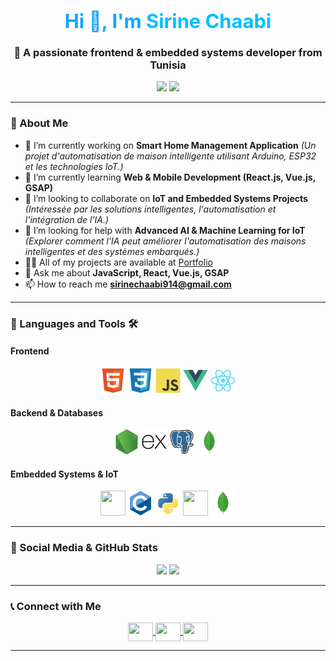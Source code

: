 <h1 align="center" class="animated-name">Hi 👋, I'm <span class="name">Sirine Chaabi</span></h1>
<h3 align="center">🚀 A passionate frontend & embedded systems developer from Tunisia</h3>

<p align="center">
  <img src="https://img.shields.io/badge/Web%20Development-JavaScript%2C%20Vue.js%2C%20React.js-informational?style=flat&logo=javascript&logoColor=white&color=2bbc8a" />
  <img src="https://img.shields.io/badge/Embedded%20Systems-ESP32%2C%20STM32%2C%20Arduino-informational?style=flat&logo=arduino&logoColor=white&color=blue" />
</p>

---

### <strong align="center">🚀 About Me</strong>

- 🔭 I’m currently working on **Smart Home Management Application** *(Un projet d'automatisation de maison intelligente utilisant Arduino, ESP32 et les technologies IoT.)*
- 🌱 I’m currently learning **Web & Mobile Development (React.js, Vue.js, GSAP)**
- 👯 I’m looking to collaborate on **IoT and Embedded Systems Projects** *(Intéressée par les solutions intelligentes, l'automatisation et l'intégration de l'IA.)*
- 🤝 I’m looking for help with **Advanced AI & Machine Learning for IoT** *(Explorer comment l'IA peut améliorer l'automatisation des maisons intelligentes et des systèmes embarqués.)*
- 👨‍💻 All of my projects are available at [Portfolio](https://sirinechaabi-portfolio.infinityfreeapp.com/?i=1)
- 💬 Ask me about **JavaScript, React, Vue.js, GSAP**
- 📫 How to reach me **sirinechaabi914@gmail.com**

---

### <strong align="center">📌 Languages and Tools 🛠</strong>

#### **Frontend**
<p align="center">
  <img src="https://raw.githubusercontent.com/devicons/devicon/master/icons/html5/html5-original.svg" width="40" height="40" />
  <img src="https://raw.githubusercontent.com/devicons/devicon/master/icons/css3/css3-original.svg" width="40" height="40" />
  <img src="https://raw.githubusercontent.com/devicons/devicon/master/icons/javascript/javascript-original.svg" width="40" height="40" />
  <img src="https://raw.githubusercontent.com/devicons/devicon/master/icons/vuejs/vuejs-original.svg" width="40" height="40" />
  <img src="https://raw.githubusercontent.com/devicons/devicon/master/icons/react/react-original.svg" width="40" height="40" />
</p>


#### **Backend & Databases**
<p align="center">
  <img src="https://raw.githubusercontent.com/devicons/devicon/master/icons/nodejs/nodejs-original.svg" width="40" height="40" />
  <img src="https://raw.githubusercontent.com/devicons/devicon/master/icons/express/express-original.svg" width="40" height="40" />
  <img src="https://raw.githubusercontent.com/devicons/devicon/master/icons/postgresql/postgresql-original.svg" width="40" height="40" />
  <img src="https://raw.githubusercontent.com/devicons/devicon/master/icons/mongodb/mongodb-original.svg" width="40" height="40" />
</p>


#### **Embedded Systems & IoT**
<p align="center">
  <img src="https://cdn.worldvectorlogo.com/logos/arduino-1.svg" width="40" height="40" />
  <img src="https://raw.githubusercontent.com/devicons/devicon/master/icons/c/c-original.svg" width="40" height="40" />
  <img src="https://raw.githubusercontent.com/devicons/devicon/master/icons/python/python-original.svg" width="40" height="40" />
  <img src="https://www.vectorlogo.zone/logos/firebase/firebase-icon.svg" width="40" height="40" />
  <img src="https://raw.githubusercontent.com/devicons/devicon/master/icons/mongodb/mongodb-original.svg" width="40" height="40" />
</p>

---

### 🌟 Social Media & GitHub Stats

<p align="center">
  <img src="https://github-readme-stats.vercel.app/api?username=sirinechaabi&show_icons=true&theme=radical" />
  <img src="https://github-readme-streak-stats.herokuapp.com/?user=sirinechaabi&theme=radical" />
</p>

---

### 📞 Connect with Me

<p align="center">
  <a href="https://linkedin.com/in/chaabi-sirine-971758242/" target="blank">
    <img align="center" src="https://raw.githubusercontent.com/rahuldkjain/github-profile-readme-generator/master/src/images/icons/Social/linked-in-alt.svg" height="30" width="40" />
  </a>
  <a href="https://fb.com/sirine.chaabi914" target="blank">
    <img align="center" src="https://raw.githubusercontent.com/rahuldkjain/github-profile-readme-generator/master/src/images/icons/Social/facebook.svg" height="30" width="40" />
  </a>
  <a href="https://instagram.com/sirine.chabi" target="blank">
    <img align="center" src="https://raw.githubusercontent.com/rahuldkjain/github-profile-readme-generator/master/src/images/icons/Social/instagram.svg" height="30" width="40" />
  </a>
</p>

---

<!-- Style CSS -->

<style>
  /* Animation du nom */
  @keyframes animateName {
    0% {
      color: #00bfff; /* bleu ciel */
      transform: scale(1);
    }
    50% {
      color: #1e90ff; /* bleu plus foncé */
      transform: scale(1.2);
    }
    100% {
      color: #00bfff; /* retour au bleu ciel */
      transform: scale(1);
    }
  }

  .animated-name {
    animation: animateName 3s infinite; /* animation avec répétition infinie */
  }

  .name {
    color: #00bfff; /* bleu ciel */
  }
</style>
